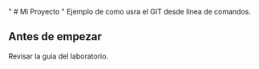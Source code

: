 " # Mi Proyecto " 
	Ejemplo de como usra el GIT desde línea de comandos.
## Antes de empezar

Revisar la guia del laboratorio.